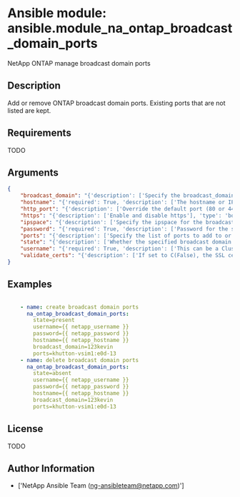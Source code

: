 # Ansible module: ansible.module_na_ontap_broadcast_domain_ports


NetApp ONTAP manage broadcast domain ports

## Description

Add or remove ONTAP broadcast domain ports.  Existing ports that are not listed are kept.

## Requirements

TODO

## Arguments

``` json
{
    "broadcast_domain": "{'description': ['Specify the broadcast_domain name'], 'required': True}",
    "hostname": "{'required': True, 'description': ['The hostname or IP address of the ONTAP instance.']}",
    "http_port": "{'description': ['Override the default port (80 or 443) with this port'], 'type': 'int'}",
    "https": "{'description': ['Enable and disable https'], 'type': 'bool', 'default': False}",
    "ipspace": "{'description': ['Specify the ipspace for the broadcast domain']}",
    "password": "{'required': True, 'description': ['Password for the specified user.'], 'aliases': ['pass']}",
    "ports": "{'description': ['Specify the list of ports to add to or remove from this broadcast domain.']}",
    "state": "{'description': ['Whether the specified broadcast domain should exist or not.'], 'choices': ['present', 'absent'], 'default': 'present'}",
    "username": "{'required': True, 'description': ['This can be a Cluster-scoped or SVM-scoped account, depending on whether a Cluster-level or SVM-level API is required. For more information, please read the documentation U(https://mysupport.netapp.com/NOW/download/software/nmsdk/9.4/).'], 'aliases': ['user']}",
    "validate_certs": "{'description': ['If set to C(False), the SSL certificates will not be validated.', 'This should only set to C(False) used on personally controlled sites using self-signed certificates.'], 'default': True, 'type': 'bool'}",
}
```

## Examples


``` yaml

    - name: create broadcast domain ports
      na_ontap_broadcast_domain_ports:
        state=present
        username={{ netapp_username }}
        password={{ netapp_password }}
        hostname={{ netapp_hostname }}
        broadcast_domain=123kevin
        ports=khutton-vsim1:e0d-13
    - name: delete broadcast domain ports
      na_ontap_broadcast_domain_ports:
        state=absent
        username={{ netapp_username }}
        password={{ netapp_password }}
        hostname={{ netapp_hostname }}
        broadcast_domain=123kevin
        ports=khutton-vsim1:e0d-13

```

## License

TODO

## Author Information
  - ['NetApp Ansible Team (ng-ansibleteam@netapp.com)']
